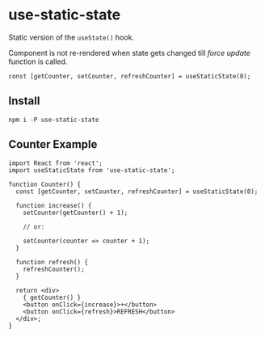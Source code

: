 # use-static-state

Static version of the `useState()` hook.  

Component is not re-rendered when state gets changed till _force update_ function is called.

```
const [getCounter, setCounter, refreshCounter] = useStaticState(0);
```

## Install

```
npm i -P use-static-state
```

## Counter Example

```
import React from 'react';
import useStaticState from 'use-static-state';

function Counter() {
  const [getCounter, setCounter, refreshCounter] = useStaticState(0);

  function increase() {
    setCounter(getCounter() + 1);

    // or:
    
    setCounter(counter => counter + 1);
  }

  function refresh() {
    refreshCounter();
  }

  return <div>
    { getCounter() }
    <button onClick={increase}>+</button>
    <button onClick={refresh}>REFRESH</button>
  </div>;
}
```
